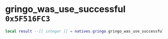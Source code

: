# gringo_was_use_successful `0x5F516FC3`

```lua
local result --[[ integer ]] = natives.gringo.gringo_was_use_successful(_unk0 --[[ integer ]])
```